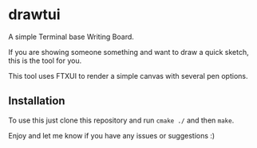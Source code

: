 # drawtui

A simple Terminal base Writing Board.

If you are showing someone something and want to draw a quick sketch, this is the tool for you.

This tool uses FTXUI to render a simple canvas with several pen options. 

## Installation
To use this just clone this repository and run `cmake ./` and then `make`.

Enjoy and let me know if you have any issues or suggestions :)

